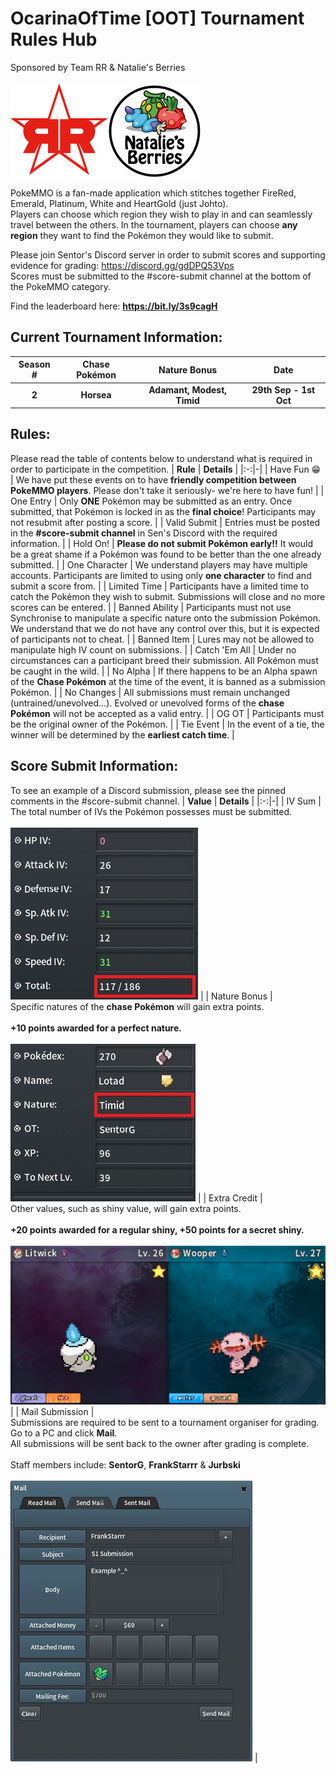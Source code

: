 # OcarinaOfTime [OOT] Tournament Rules Hub

Sponsored by Team RR & Natalie's Berries <br> <br> ![image](https://github.com/SentorG/OOT-Tourney-Rules/blob/main/Logos.png)

PokeMMO is a fan-made application which stitches together FireRed, Emerald, Platinum, White and HeartGold (just Johto). <br> Players can choose which region they wish to play in and can seamlessly travel between the others. In the tournament, players can choose **any region** they want to find the Pokémon they would like to submit.

Please join Sentor's Discord server in order to submit scores and supporting evidence for grading: https://discord.gg/gdDPQ53Vps <br> Scores must be submitted to the #score-submit channel at the bottom of the PokeMMO category.

Find the leaderboard here: **https://bit.ly/3s9cagH**

## Current Tournament Information:
| **Season #** | **Chase Pokémon** | **Nature Bonus** | **Date** |
|:-:|:-:|:-:|:-:|
| **2** | **Horsea** | **Adamant, Modest, Timid** | **29th Sep - 1st Oct** |

## Rules:
Please read the table of contents below to understand what is required in order to participate in the competition.
| **Rule** | **Details** |
|:-:|-|
| Have Fun 😁 | We have put these events on to have **friendly competition between PokeMMO players**. Please don't take it seriously- we're here to have fun! |
| One Entry | Only **ONE** Pokémon may be submitted as an entry. Once submitted, that Pokémon is locked in as the **final choice**! Participants may not resubmit after posting a score. |
| Valid Submit | Entries must be posted in the **#score-submit channel** in Sen's Discord with the required information. |
| Hold On! | **Please do not submit Pokémon early!!** It would be a great shame if a Pokémon was found to be better than the one already submitted. |
| One Character | We understand players may have multiple accounts. Participants are limited to using only **one character** to find and submit a score from. |
| Limited Time | Participants have a limited time to catch the Pokémon they wish to submit. Submissions will close and no more scores can be entered. |
| Banned Ability | Participants must not use Synchronise to manipulate a specific nature onto the submission Pokémon. We understand that we do not have any control over this, but it is expected of participants not to cheat. |
| Banned Item | Lures may not be allowed to manipulate high IV count on submissions. |
| Catch 'Em All | Under no circumstances can a participant breed their submission. All Pokémon must be caught in the wild. |
| No Alpha | If there happens to be an Alpha spawn of the **Chase Pokémon** at the time of the event, it is banned as a submission Pokémon. |
| No Changes | All submissions must remain unchanged (untrained/unevolved...). Evolved or unevolved forms of the **chase Pokémon** will not be accepted as a valid entry. |
| OG OT | Participants must be the original owner of the Pokémon. |
| Tie Event | In the event of a tie, the winner will be determined by the **earliest catch time**. |

## Score Submit Information:
To see an example of a Discord submission, please see the pinned comments in the #score-submit channel.
| **Value** | **Details** |
|:-:|-|
| IV Sum | <br> The total number of IVs the Pokémon possesses must be submitted. <br> <br> ![image](https://github.com/SentorG/OOT-Tourney-Rules/blob/main/IV%20Sum.jpg) |
| Nature Bonus | <br> Specific natures of the **chase Pokémon** will gain extra points. <br> <br> **+10 points awarded for a perfect nature.** <br> <br> ![image](https://github.com/SentorG/OOT-Tourney-Rules/blob/main/Nature%20%26%20OT.jpg)  |
| Extra Credit | <br> Other values, such as shiny value, will gain extra points. <br> <br> **+20 points awarded for a regular shiny, +50 points for a secret shiny.** <br> <br> ![image](https://github.com/SentorG/OOT-Tourney-Rules/blob/main/Extra%20Credit%20Shinies.jpg) |
| Mail Submission | <br> Submissions are required to be sent to a tournament organiser for grading. Go to a PC and click **Mail**. <br> All submissions will be sent back to the owner after grading is complete. <br> <br> Staff members include: **SentorG**, **FrankStarrr** & **Jurbski** <br> <br> ![image](https://github.com/SentorG/OOT-Tourney-Rules/blob/main/Mail%20Submission.jpg) |
